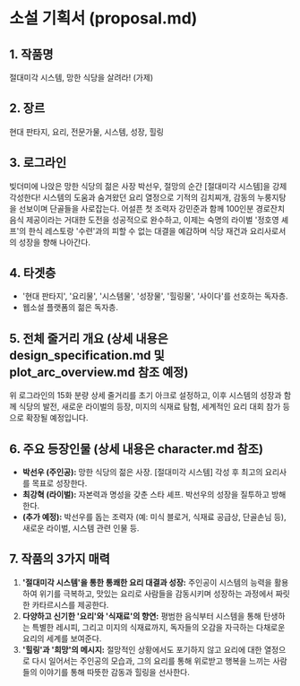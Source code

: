 # 소설 기획서 (proposal.md)

## 1. 작품명
절대미각 시스템, 망한 식당을 살려라! (가제)

## 2. 장르
현대 판타지, 요리, 전문가물, 시스템, 성장, 힐링

## 3. 로그라인
빚더미에 나앉은 망한 식당의 젊은 사장 박선우, 절망의 순간 [절대미각 시스템]을 강제 각성한다! 시스템의 도움과 숨겨왔던 요리 열정으로 기적의 김치찌개, 감동의 누룽지탕을 선보이며 단골들을 사로잡는다. 어설픈 첫 조력자 강민준과 함께 100인분 경로잔치 음식 제공이라는 거대한 도전을 성공적으로 완수하고, 이제는 숙명의 라이벌 '정호영 셰프'의 한식 레스토랑 '수련'과의 피할 수 없는 대결을 예감하며 식당 재건과 요리사로서의 성장을 향해 나아간다.

## 4. 타겟층
- '현대 판타지', '요리물', '시스템물', '성장물', '힐링물', '사이다'를 선호하는 독자층.
- 웹소설 플랫폼의 젊은 독자층.

## 5. 전체 줄거리 개요 (상세 내용은 design_specification.md 및 plot_arc_overview.md 참조 예정)
위 로그라인의 15화 분량 상세 줄거리를 초기 아크로 설정하고, 이후 시스템의 성장과 함께 식당의 발전, 새로운 라이벌의 등장, 미지의 식재료 탐험, 세계적인 요리 대회 참가 등으로 확장될 예정입니다.

## 6. 주요 등장인물 (상세 내용은 character.md 참조)
- **박선우 (주인공):** 망한 식당의 젊은 사장. [절대미각 시스템] 각성 후 최고의 요리사를 목표로 성장한다.
- **최강혁 (라이벌):** 자본력과 명성을 갖춘 스타 셰프. 박선우의 성장을 질투하고 방해한다.
- **(추가 예정):** 박선우를 돕는 조력자 (예: 미식 블로거, 식재료 공급상, 단골손님 등), 새로운 라이벌, 시스템 관련 인물 등.

## 7. 작품의 3가지 매력
1.  **'절대미각 시스템'을 통한 통쾌한 요리 대결과 성장:** 주인공이 시스템의 능력을 활용하여 위기를 극복하고, 맛있는 요리로 사람들을 감동시키며 성장하는 과정에서 짜릿한 카타르시스를 제공한다.
2.  **다양하고 신기한 '요리'와 '식재료'의 향연:** 평범한 음식부터 시스템을 통해 탄생하는 특별한 레시피, 그리고 미지의 식재료까지, 독자들의 오감을 자극하는 다채로운 요리의 세계를 보여준다.
3.  **'힐링'과 '희망'의 메시지:** 절망적인 상황에서도 포기하지 않고 요리에 대한 열정으로 다시 일어서는 주인공의 모습과, 그의 요리를 통해 위로받고 행복을 느끼는 사람들의 이야기를 통해 따뜻한 감동과 힐링을 선사한다.